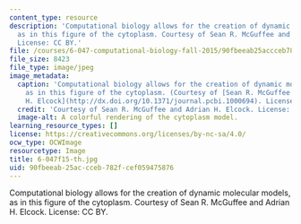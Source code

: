 ```yaml
---
content_type: resource
description: 'Computational biology allows for the creation of dynamic molecular models,
  as in this figure of the cytoplasm. Courtesy of Sean R. McGuffee and Adrian H. Elcock.
  License: CC BY.'
file: /courses/6-047-computational-biology-fall-2015/90fbeeab25accceb782fcef059475876_6-047f15-th.jpg
file_size: 8423
file_type: image/jpeg
image_metadata:
  caption: 'Computational biology allows for the creation of dynamic molecular models,
    as in this figure of the cytoplasm. (Courtesy of [Sean R. McGuffee and Adrian
    H. Elcock](http://dx.doi.org/10.1371/journal.pcbi.1000694). License: CC BY.)'
  credit: 'Courtesy of Sean R. McGuffee and Adrian H. Elcock. License: CC BY.'
  image-alt: A colorful rendering of the cytoplasm model.
learning_resource_types: []
license: https://creativecommons.org/licenses/by-nc-sa/4.0/
ocw_type: OCWImage
resourcetype: Image
title: 6-047f15-th.jpg
uid: 90fbeeab-25ac-cceb-782f-cef059475876
---
```

Computational biology allows for the creation of dynamic molecular models, as in this figure of the cytoplasm. Courtesy of Sean R. McGuffee and Adrian H. Elcock. License: CC BY.